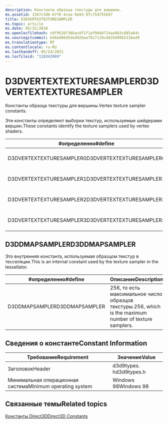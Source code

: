 ```yaml
---
description: Константы образца текстуры для вершины.
ms.assetid: 1347c3d6-67f6-4cea-9a93-9fc754755b47
title: D3DVERTEXTEXTURESAMPLER
ms.topic: article
ms.date: 05/31/2018
ms.openlocfilehash: c0f9526f38bac0f1f1af94b8714aa9b3c685a64c
ms.sourcegitcommit: b40a986d5ded926ae7617119cdd35d99b533bad9
ms.translationtype: MT
ms.contentlocale: ru-RU
ms.lasthandoff: 05/24/2021
ms.locfileid: "110342969"
---
```

# <a name="d3dvertextexturesampler"></a><span data-ttu-id="3f027-103">D3DVERTEXTEXTURESAMPLER</span><span class="sxs-lookup"><span data-stu-id="3f027-103">D3DVERTEXTEXTURESAMPLER</span></span>

<span data-ttu-id="3f027-104">Константы образца текстуры для вершины.</span><span class="sxs-lookup"><span data-stu-id="3f027-104">Vertex texture sampler constants.</span></span>

<span data-ttu-id="3f027-105">Эти константы определяют выборки текстур, используемые шейдерами вершин.</span><span class="sxs-lookup"><span data-stu-id="3f027-105">These constants identify the texture samplers used by vertex shaders.</span></span>



| <span data-ttu-id="3f027-106">\#определенно</span><span class="sxs-lookup"><span data-stu-id="3f027-106">\#define</span></span>                 | <span data-ttu-id="3f027-107">Описание</span><span class="sxs-lookup"><span data-stu-id="3f027-107">Description</span></span>        |
|--------------------------|--------------------|
| <span data-ttu-id="3f027-108">D3DVERTEXTEXTURESAMPLER0</span><span class="sxs-lookup"><span data-stu-id="3f027-108">D3DVERTEXTEXTURESAMPLER0</span></span> | <span data-ttu-id="3f027-109">(D3DDMAPSAMPLER + 1)</span><span class="sxs-lookup"><span data-stu-id="3f027-109">(D3DDMAPSAMPLER+1)</span></span> |
| <span data-ttu-id="3f027-110">D3DVERTEXTEXTURESAMPLER1</span><span class="sxs-lookup"><span data-stu-id="3f027-110">D3DVERTEXTEXTURESAMPLER1</span></span> | <span data-ttu-id="3f027-111">(D3DDMAPSAMPLER + 2)</span><span class="sxs-lookup"><span data-stu-id="3f027-111">(D3DDMAPSAMPLER+2)</span></span> |
| <span data-ttu-id="3f027-112">D3DVERTEXTEXTURESAMPLER2</span><span class="sxs-lookup"><span data-stu-id="3f027-112">D3DVERTEXTEXTURESAMPLER2</span></span> | <span data-ttu-id="3f027-113">(D3DDMAPSAMPLER + 3)</span><span class="sxs-lookup"><span data-stu-id="3f027-113">(D3DDMAPSAMPLER+3)</span></span> |
| <span data-ttu-id="3f027-114">D3DVERTEXTEXTURESAMPLER3</span><span class="sxs-lookup"><span data-stu-id="3f027-114">D3DVERTEXTEXTURESAMPLER3</span></span> | <span data-ttu-id="3f027-115">(D3DDMAPSAMPLER + 4)</span><span class="sxs-lookup"><span data-stu-id="3f027-115">(D3DDMAPSAMPLER+4)</span></span> |



 

## <a name="d3ddmapsampler"></a><span data-ttu-id="3f027-116">D3DDMAPSAMPLER</span><span class="sxs-lookup"><span data-stu-id="3f027-116">D3DDMAPSAMPLER</span></span>

<span data-ttu-id="3f027-117">Это внутренняя константа, используемая образцом текстур в тесселяции.</span><span class="sxs-lookup"><span data-stu-id="3f027-117">This is an internal constant used by the texture sampler in the tessellator.</span></span>



| <span data-ttu-id="3f027-118">\#определенно</span><span class="sxs-lookup"><span data-stu-id="3f027-118">\#define</span></span>       | <span data-ttu-id="3f027-119">Описание</span><span class="sxs-lookup"><span data-stu-id="3f027-119">Description</span></span>                                           |
|----------------|-------------------------------------------------------|
| <span data-ttu-id="3f027-120">D3DDMAPSAMPLER</span><span class="sxs-lookup"><span data-stu-id="3f027-120">D3DDMAPSAMPLER</span></span> | <span data-ttu-id="3f027-121">256, то есть максимальное число образцов текстуры.</span><span class="sxs-lookup"><span data-stu-id="3f027-121">256, which is the maximum number of texture samplers.</span></span> |



 

## <a name="constant-information"></a><span data-ttu-id="3f027-122">Сведения о константе</span><span class="sxs-lookup"><span data-stu-id="3f027-122">Constant Information</span></span>



| <span data-ttu-id="3f027-123">Требование</span><span class="sxs-lookup"><span data-stu-id="3f027-123">Requirement</span></span>                         | <span data-ttu-id="3f027-124">Значение</span><span class="sxs-lookup"><span data-stu-id="3f027-124">Value</span></span>            |
|--------------------------|-------------|
| <span data-ttu-id="3f027-125">Заголовок</span><span class="sxs-lookup"><span data-stu-id="3f027-125">Header</span></span>                   | <span data-ttu-id="3f027-126">d3d9types. h</span><span class="sxs-lookup"><span data-stu-id="3f027-126">d3d9types.h</span></span> |
| <span data-ttu-id="3f027-127">Минимальная операционная система</span><span class="sxs-lookup"><span data-stu-id="3f027-127">Minimum operating system</span></span> | <span data-ttu-id="3f027-128">Windows 98</span><span class="sxs-lookup"><span data-stu-id="3f027-128">Windows 98</span></span>  |



 

## <a name="related-topics"></a><span data-ttu-id="3f027-129">Связанные темы</span><span class="sxs-lookup"><span data-stu-id="3f027-129">Related topics</span></span>

<dl> <dt>

[<span data-ttu-id="3f027-130">Константы Direct3D</span><span class="sxs-lookup"><span data-stu-id="3f027-130">Direct3D Constants</span></span>](dx9-graphics-reference-d3d-constants.md)
</dt> </dl>

 

 



